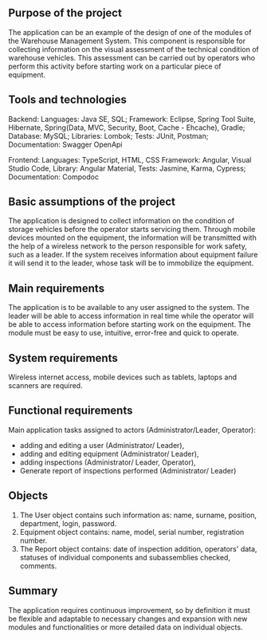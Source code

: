 ## Purpose of the project
The application can be an example of the design of one of the modules of the Warehouse Management System. This component is responsible for collecting information on the visual assessment of the technical condition of warehouse vehicles. This assessment can be carried out by operators who perform this activity before starting work on a particular piece of equipment.

## Tools and technologies
 
Backend:
Languages: Java SE, SQL; 
Framework: Eclipse, Spring Tool Suite, Hibernate, Spring(Data, MVC, Security, Boot, Cache - Ehcache), Gradle; 
Database: MySQL; 
Libraries: Lombok; 
Tests: JUnit, Postman;
Documentation: Swagger OpenApi

Frontend:
Languages: TypeScript, HTML, CSS
Framework: Angular, Visual Studio Code, 
Library: Angular Material, 
Tests: Jasmine, Karma, Cypress;
Documentation: Compodoc


## Basic assumptions of the project
The application is designed to collect information on the condition of storage vehicles before the operator starts servicing them. Through mobile devices mounted on the equipment, the information will be transmitted with the help of a wireless network to the person responsible for work safety, such as a leader. If the system receives information about equipment failure it will send it to the leader, whose task will be to immobilize the equipment.

## Main requirements
The application is to be available to any user assigned to the system. The leader will be able to access information in real time while the operator will be able to access information before starting work on the equipment. The module must be easy to use, intuitive, error-free and quick to operate.

## System requirements
Wireless internet access, mobile devices such as tablets, laptops and scanners are required.

## Functional requirements
Main application tasks assigned to actors (Administrator/Leader, Operator):
- adding and editing a user (Administrator/ Leader),
- adding and editing equipment (Administrator/ Leader),
- adding inspections (Administrator/ Leader, Operator),
- Generate report of inspections performed (Administrator/ Leader)

## Objects 
1. The User object contains such information as: name, surname, position, department, login, password.
2. Equipment object contains: name, model, serial number, registration number.
3. The Report object contains: date of inspection addition, operators' data, statuses of individual components and subassemblies checked, comments.

## Summary
The application requires continuous improvement, so by definition it must be flexible and adaptable to necessary changes and expansion with new modules and functionalities or more detailed data on individual objects.
